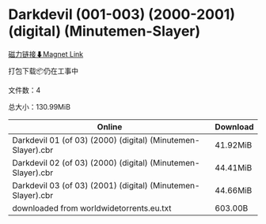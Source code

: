 # Darkdevil (001-003) (2000-2001) (digital) (Minutemen-Slayer)

[磁力链接⬇Magnet Link](magnet:?xt=urn:btih:815104722a956666a007c5b83bfec46e31a2536c&dn=Darkdevil%20%28001-003%29%20%282000-2001%29%20%28digital%29%20%28Minutemen-Slayer%29)

打包下载📦仍在工事中

文件数：4

总大小：130.99MiB

Online | Download
--- | ---
Darkdevil 01 (of 03) (2000) (digital) (Minutemen-Slayer).cbr | 41.92MiB
Darkdevil 02 (of 03) (2000) (digital) (Minutemen-Slayer).cbr | 44.41MiB
Darkdevil 03 (of 03) (2001) (digital) (Minutemen-Slayer).cbr | 44.66MiB
downloaded from worldwidetorrents.eu.txt | 603.00B